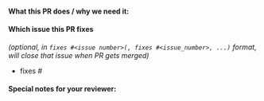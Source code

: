 <!--
Thank you for contributing to this repository. Before you submit this PR we'd like to
make sure you are aware of our technical requirements and best practices:

- https://github.com/aeciopires/learning-victoriametrics/blob/main/CONTRIBUTING.md
- https://github.com/aeciopires/learning-victoriametrics/blob/main/REQUIREMENTS.md

Following our best practices right from the start will accelerate the review process and
help get your PR merged quicker.

When updates to your PR are requested, please add new commits and do not squash the
history. This will make it easier to identify new changes. The PR will be squashed
anyways when it is merged. Thanks.

For fast feedback, please @-mention maintainers.
-->

#### What this PR does / why we need it:

#### Which issue this PR fixes
*(optional, in `fixes #<issue number>(, fixes #<issue_number>, ...)` format, will close that issue when PR gets merged)*
  - fixes #

#### Special notes for your reviewer:

